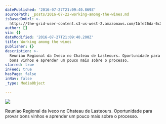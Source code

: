 ```yaml
---
datePublished: '2016-07-27T21:09:40.869Z'
sourcePath: _posts/2016-07-22-working-among-the-wines.md
isBasedOnUrl: >-
  https://the-grid-user-content.s3-us-west-2.amazonaws.com/1bfe26da-6c30-425f-bf78-6fd632274d96.jpg
author: []
via: {}
dateModified: '2016-07-27T21:09:40.200Z'
title: Working among the wines
publisher: {}
description: >-
  Reuniao Regional da Iveco no Chateau de Lasteours. Oportunidade para provar
  bons vinhos e aprender um pouco mais sobre o processo.
starred: true
inFeed: true
hasPage: false
inNav: false
_type: MediaObject

---
```

![](https://the-grid-user-content.s3-us-west-2.amazonaws.com/1bfe26da-6c30-425f-bf78-6fd632274d96.jpg)

Reuniao Regional da Iveco no Chateau de Lasteours. Oportunidade para provar bons vinhos e aprender um pouco mais sobre o processo.